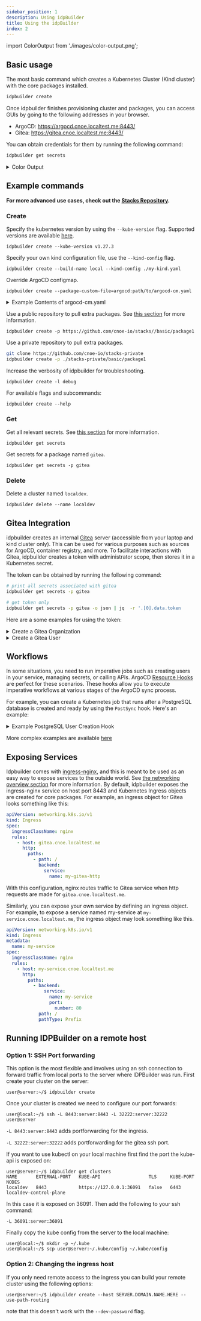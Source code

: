 ```yaml
---
sidebar_position: 1
description: Using idpBuilder
title: Using the idpBuilder
index: 2
---
```


import ColorOutput from './images/color-output.png';

## Basic usage

The most basic command which creates a Kubernetes Cluster (Kind cluster) with the core packages installed.

```bash
idpbuilder create
```

Once idpbuilder finishes provisioning cluster and packages, you can access GUIs by going to the following addresses in your browser.

* ArgoCD: https://argocd.cnoe.localtest.me:8443/
* Gitea: https://gitea.cnoe.localtest.me:8443/

You can obtain credentials for them by running the following command:

```bash
idpbuilder get secrets
```

<details>
  <summary>Color Output</summary>

idpbuilder supports colored output with the `--color` flag.

```bash
idpbuilder create --color
````
<img src={ColorOutput} width="60%" height="60%" />

</details>



##  Example commands

**For more advanced use cases, check out the [Stacks Repository](https://github.com/cnoe-io/stacks).**


### Create

Specify the kubernetes version by using the `--kube-version` flag. Supported versions are available [here](https://github.com/kubernetes-sigs/kind/releases).

```
idpbuilder create --kube-version v1.27.3
```

Specify your own kind configuration file, use the `--kind-config` flag.

```
idpbuilder create --build-name local --kind-config ./my-kind.yaml
```

Override ArgoCD configmap.

```
idpbuilder create --package-custom-file=argocd:path/to/argocd-cm.yaml
```
<details>
  <summary>Example Contents of argocd-cm.yaml</summary>

This configuration allows for anonymous login

```yaml
apiVersion: v1
kind: ConfigMap
metadata:
  labels:
    # Labels below are required by ArgoCD
    app.kubernetes.io/name: argocd-cm
    app.kubernetes.io/part-of: argocd
    Test: Data
  name: argocd-cm
data:
  # Enables anonymous user access. The anonymous users get default role permissions specified argocd-rbac-cm.yaml.
  users.anonymous.enabled: "true"
  application.resourceTrackingMethod: annotation
  resource.exclusions: |
    - kinds:
        - ProviderConfigUsage
      apiGroups:
        - "*"
```

</details>


Use a public repository to pull extra packages. See [this section](#custom-packages) for more information.

```
idpbuilder create -p https://github.com/cnoe-io/stacks//basic/package1
```

Use a private repository to pull extra packages.

```bash
git clone https://github.com/cnoe-io/stacks-private
idpbuilder create -p ./stacks-private/basic/package1
```

Increase the verbosity of idpbuilder for troubleshooting. 

```
idpbuilder create -l debug
```

For available flags and subcommands:

```
idpbuilder create --help
```

### Get

Get all relevant secrets. See [this section](/docs/intro/idpbuilder/how-it-works#getting-relevant-secrets) for more information.

```
idpbuilder get secrets
```

Get secrets for a package named `gitea`.

```
idpbuilder get secrets -p gitea
```

### Delete

Delete a cluster named `localdev`.

```
idpbuilder delete --name localdev
```


## Gitea Integration

idpbuilder creates an internal [Gitea](https://about.gitea.com/) server (accessible from your laptop and kind cluster only).
This can be used for various purposes such as sources for ArgoCD, container registry, and more.
To facilitate interactions with Gitea, idpbuilder creates a token with administrator scope, then stores it in a Kubernetes secret.

The token can be obtained by running the following command:

```bash
# print all secrets associated with gitea
idpbuilder get secrets -p gitea

# get token only
idpbuilder get secrets -p gitea -o json | jq  -r '.[0].data.token

```

Here are a some examples for using the token:

<details>
  <summary>Create a Gitea Organization</summary>

```bash

TOKEN=$(idpbuilder get secrets -p gitea -o json | jq  -r '.[0].data.token' )
curl -k -X POST \
  https://gitea.cnoe.localtest.me:8443/api/v1/orgs \
  -H 'Content-Type: application/json' \
  -H "Authorization: Bearer $TOKEN" \
  -d '{"description": "my-org", "email": "my-org@my.m", "full_name": "my-org", "username": "my-org"}'
```

</details>

<details>
  <summary>Create a Gitea User</summary>

```bash

TOKEN=$(idpbuilder get secrets -p gitea -o json | jq  -r '.[0].data.token' )
curl -k -X POST \
  https://gitea.cnoe.localtest.me:8443/api/v1/admin/users \
  -H 'Content-Type: application/json' \
  -H "Authorization: Bearer $TOKEN" \
  -d '{"email": "my-org@my.m", "full_name": "user one", "username": "user1", "password": "password", "must_change_password": true}'
```

</details>

## Workflows

In some situations, you need to run imperative jobs such as creating users in your service, managing secrets, or calling APIs.
ArgoCD [Resource Hooks](https://argo-cd.readthedocs.io/en/stable/user-guide/resource_hooks/) are perfect for these scenarios. 
These hooks allow you to execute imperative workflows at various stages of the ArgoCD sync process.

For example, you can create a Kubernetes job that runs after a PostgreSQL database is created and ready by using the `PostSync` hook. Here's an example:

<details>
  <summary>Example PostgreSQL User Creation Hook</summary>

```yaml
apiVersion: batch/v1
kind: Job
metadata:
  name: create-db-user
  annotations:
    argocd.argoproj.io/hook: PostSync
    argocd.argoproj.io/hook-delete-policy: HookSucceeded
spec:
  template:
    spec:
      containers:
      - name: create-user
        image: bitnami/postgresql:latest
        command: ["/bin/bash", "-c"]
        args:
        - |
          PGPASSWORD=$POSTGRES_PASSWORD psql -h postgresql -U postgres <<'EOF'
            DO $$ 
            BEGIN
              IF NOT EXISTS (SELECT FROM pg_catalog.pg_roles WHERE rolname = 'myapp') THEN
                CREATE USER myapp WITH PASSWORD 'mypassword';
                GRANT ALL PRIVILEGES ON DATABASE mydatabase TO myapp;
              END IF;
            END
            $$;
          EOF
        env:
        - name: POSTGRES_PASSWORD
          valueFrom:
            secretKeyRef:
              name: postgresql
              key: postgres-password
      restartPolicy: Never
  backoffLimit: 3
```

</details>

More complex examples are available [here](https://github.com/cnoe-io/stacks/blob/main/ref-implementation/keycloak/manifests/keycloak-config.yaml) 

## Exposing Services

Idpbuilder comes with [ingress-nginx](https://github.com/kubernetes/ingress-nginx), and this is meant to be used as an easy way to expose services to the outside world.
See [the networking overview section](/docs/intro/idpbuilder/how-it-works#networking)   for more information.
By default, idpbuilder exposes the ingress-nginx service on host port 8443 and Kubernetes Ingress objects are created for core packages.
For example, an ingress object for Gitea looks something like this:

```yaml
apiVersion: networking.k8s.io/v1
kind: Ingress
spec:
  ingressClassName: nginx
  rules:
    - host: gitea.cnoe.localtest.me
      http:
        paths:
          - path: /
            backend:
              service:
                name: my-gitea-http
```

With this configuration, nginx routes traffic to Gitea service when http requests are made for `gitea.cnoe.localtest.me`.

Similarly, you can expose your own service by defining an ingress object.
For example, to expose a service named my-service at `my-service.cnoe.localtest.me`, the ingress object may look something like this.

```yaml
apiVersion: networking.k8s.io/v1
kind: Ingress
metadata:
  name: my-service
spec:
  ingressClassName: nginx
  rules:
    - host: my-service.cnoe.localtest.me
      http:
        paths:
          - backend:
              service:
                name: my-service
                port:
                  number: 80
            path: /
            pathType: Prefix
```

## Running IDPBuilder on a remote host

### Option 1: SSH Port forwarding

This option is the most flexible and involves using an ssh connection to forward traffic from local ports to the server where IDPBuilder was run.
First create your cluster on the server:

```shell
user@server:~/$ idpbuilder create
```

Once your cluster is created we need to configure our port forwards:

```shell
user@local:~/$ ssh -L 8443:server:8443 -L 32222:server:32222 user@server
```

`-L 8443:server:8443` adds portforwarding for the ingress.

`-L 32222:server:32222` adds portforwarding for the gitea ssh port.

If you want to use kubectl on your local machine first find the port the kube-api is exposed on:

```
user@server:~/$ idpbuilder get clusters
NAME       EXTERNAL-PORT   KUBE-API                  TLS     KUBE-PORT   NODES
localdev   8443            https://127.0.0.1:36091   false   6443        localdev-control-plane
```

In this case it is exposed on 36091. Then add the following to your ssh command:

`-L 36091:server:36091`

Finally copy the kube config from the server to the local machine:

```shell
user@local:~/$ mkdir -p ~/.kube
user@local:~/$ scp user@server:~/.kube/config ~/.kube/config
```

### Option 2: Changing the ingress host

If you only need remote access to the ingress you can build your remote cluster using the following options:

```shell
user@server:~/$ idpbuilder create --host SERVER.DOMAIN.NAME.HERE --use-path-routing
```

note that this doesn't work with the `--dev-password` flag.
